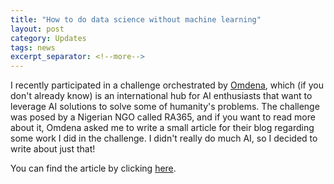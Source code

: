 ```yaml
---
title: "How to do data science without machine learning"
layout: post
category: Updates
tags: news
excerpt_separator: <!--more-->
---
```

I recently participated in a challenge orchestrated by [Omdena](https://omdena.com/), which (if you don't already know) is an international hub for AI enthusiasts that want to leverage AI solutions to solve some of humanity's problems. The challenge was posed by a Nigerian NGO called RA365, and if you want to read more about it, Omdena asked me to write a small article for their blog regarding some work I did in the challenge. I didn't really do much AI, so I decided to write about just that!

You can find the article by clicking [here](https://medium.com/omdena/ai-in-nigeria-doing-data-science-for-good-without-machine-learning-6f7b1856d813).

